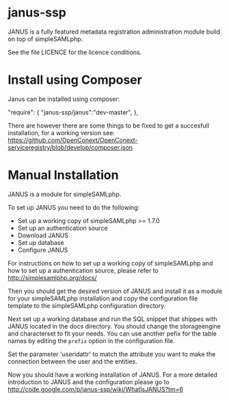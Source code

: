 janus-ssp
=========

JANUS is a fully featured metadata registration administration module build on top of simpleSAMLphp.


See the file LICENCE for the licence conditions.


Install using Composer
======================

Janus can be installed using composer:

"require": {
    "janus-ssp/janus":"dev-master",
},

There are however there are some things to be fixed to get a succesfull installation, for a working version see:
https://github.com/OpenConext/OpenConext-serviceregistry/blob/develop/composer.json

Manual Installation
===================

JANUS is a module for simpleSAMLphp.

To set up JANUS you need to do the following:

  * Set up a working copy of simpleSAMLphp >= 1.7.0
  * Set up an authentication source
  * Download JANUS
  * Set up database
  * Configure JANUS

For instructions on how to set up a working copy of simpleSAMLphp and how to
set up a authentication source, please refer to http://simplesamlphp.org/docs/

Then you should get the desired version of JANUS and install it as a module for
your simpleSAMLphp installation and copy the configuration file template to the
simpleSAMLphp configuration directory.

Next set up a working database and run the SQL snippet that shippes with JANUS
located in the docs directory. You should change the storageengine and
characterset to fit your needs. You can use another pefix for the table names
by editing the `prefix` option in the configuration file.

Set the parameter 'useridattr' to match the attribute you want
to make the connection between the user and the entities.

Now you should have a working installation of JANUS. For a more detailed
introduction to JANUS and the configuration please go to
http://code.google.com/p/janus-ssp/wiki/WhatIsJANUS?tm=6
